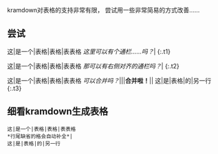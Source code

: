 kramdown对表格的支持非常有限，
尝试用一些非常简易的方式改善……

## 尝试

这|是一个|表格|表格|表表格
_这里可以有个通栏……吗？_|
{:.t1}
<style>
.t1 tr:nth-of-type(2) td { border: 0 }
.t1 tr:nth-of-type(2) td:first-child { position: absolute }
</style>

这|是一个|表格|表格|表表格
_那可以有右侧对齐的通栏吗？_|
{:.t2}
<style>
.t2 tr:nth-of-type(2) td { border: 0 }
.t2 tr:nth-of-type(2) { position: relative }
.t2 tr:nth-of-type(2) td:first-child{
    position: absolute;
	text-align: right;
    width: 100%;
    box-sizing: border-box;
}
</style>

这|是一个|表格|表格|表表格
*可以合并吗？*|||**合并啦！**||
这|是|表格|的|另一行
{:.t3}
<style>
.t3 tr:nth-of-type(2) td { border: 0 }
.t3 tr:nth-of-type(2) td:is(:first-child,:nth-child(4)){
	position:absolute;
	border-left:initial
}
</style>

## 细看kramdown生成表格
```
这|是一个|表格|表格|表表格
*行尾缺省的格会自动补全*|
这|是|表格|的|另一行
```
